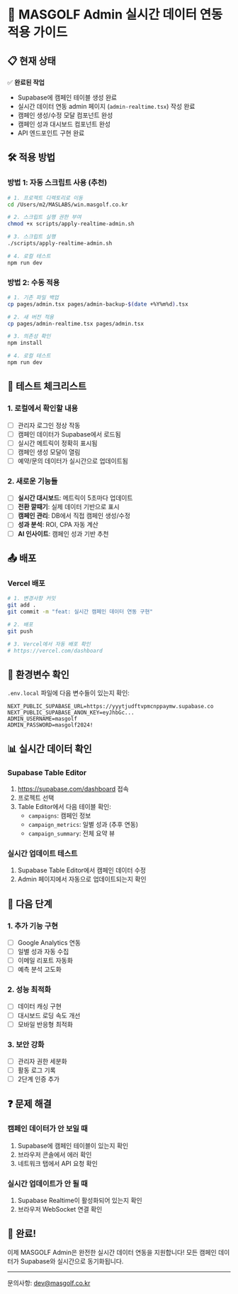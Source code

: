 # 🚀 MASGOLF Admin 실시간 데이터 연동 적용 가이드

## 📋 현재 상태

✅ **완료된 작업**
- Supabase에 캠페인 테이블 생성 완료
- 실시간 데이터 연동 admin 페이지 (`admin-realtime.tsx`) 작성 완료
- 캠페인 생성/수정 모달 컴포넌트 완성
- 캠페인 성과 대시보드 컴포넌트 완성
- API 엔드포인트 구현 완료

## 🛠️ 적용 방법

### 방법 1: 자동 스크립트 사용 (추천)

```bash
# 1. 프로젝트 디렉토리로 이동
cd /Users/m2/MASLABS/win.masgolf.co.kr

# 2. 스크립트 실행 권한 부여
chmod +x scripts/apply-realtime-admin.sh

# 3. 스크립트 실행
./scripts/apply-realtime-admin.sh

# 4. 로컬 테스트
npm run dev
```

### 방법 2: 수동 적용

```bash
# 1. 기존 파일 백업
cp pages/admin.tsx pages/admin-backup-$(date +%Y%m%d).tsx

# 2. 새 버전 적용
cp pages/admin-realtime.tsx pages/admin.tsx

# 3. 의존성 확인
npm install

# 4. 로컬 테스트
npm run dev
```

## 🧪 테스트 체크리스트

### 1. 로컬에서 확인할 내용
- [ ] 관리자 로그인 정상 작동
- [ ] 캠페인 데이터가 Supabase에서 로드됨
- [ ] 실시간 메트릭이 정확히 표시됨
- [ ] 캠페인 생성 모달이 열림
- [ ] 예약/문의 데이터가 실시간으로 업데이트됨

### 2. 새로운 기능들
- [ ] **실시간 대시보드**: 메트릭이 5초마다 업데이트
- [ ] **전환 깔때기**: 실제 데이터 기반으로 표시
- [ ] **캠페인 관리**: DB에서 직접 캠페인 생성/수정
- [ ] **성과 분석**: ROI, CPA 자동 계산
- [ ] **AI 인사이트**: 캠페인 성과 기반 추천

## 📤 배포

### Vercel 배포

```bash
# 1. 변경사항 커밋
git add .
git commit -m "feat: 실시간 캠페인 데이터 연동 구현"

# 2. 배포
git push

# 3. Vercel에서 자동 배포 확인
# https://vercel.com/dashboard
```

## 🔧 환경변수 확인

`.env.local` 파일에 다음 변수들이 있는지 확인:

```env
NEXT_PUBLIC_SUPABASE_URL=https://yyytjudftvpmcnppaymw.supabase.co
NEXT_PUBLIC_SUPABASE_ANON_KEY=eyJhbGc...
ADMIN_USERNAME=masgolf
ADMIN_PASSWORD=masgolf2024!
```

## 📊 실시간 데이터 확인

### Supabase Table Editor
1. https://supabase.com/dashboard 접속
2. 프로젝트 선택
3. Table Editor에서 다음 테이블 확인:
   - `campaigns`: 캠페인 정보
   - `campaign_metrics`: 일별 성과 (추후 연동)
   - `campaign_summary`: 전체 요약 뷰

### 실시간 업데이트 테스트
1. Supabase Table Editor에서 캠페인 데이터 수정
2. Admin 페이지에서 자동으로 업데이트되는지 확인

## 🎯 다음 단계

### 1. 추가 기능 구현
- [ ] Google Analytics 연동
- [ ] 일별 성과 자동 수집
- [ ] 이메일 리포트 자동화
- [ ] 예측 분석 고도화

### 2. 성능 최적화
- [ ] 데이터 캐싱 구현
- [ ] 대시보드 로딩 속도 개선
- [ ] 모바일 반응형 최적화

### 3. 보안 강화
- [ ] 관리자 권한 세분화
- [ ] 활동 로그 기록
- [ ] 2단계 인증 추가

## ❓ 문제 해결

### 캠페인 데이터가 안 보일 때
1. Supabase에 캠페인 테이블이 있는지 확인
2. 브라우저 콘솔에서 에러 확인
3. 네트워크 탭에서 API 요청 확인

### 실시간 업데이트가 안 될 때
1. Supabase Realtime이 활성화되어 있는지 확인
2. 브라우저 WebSocket 연결 확인

## 🎉 완료!

이제 MASGOLF Admin은 완전한 실시간 데이터 연동을 지원합니다!
모든 캠페인 데이터가 Supabase와 실시간으로 동기화됩니다.

---

문의사항: dev@masgolf.co.kr
